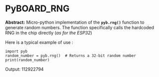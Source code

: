 # PyBOARD_RNG
**Abstract:** Micro-python implementation of the **`pyb.rng()`** function to generate random numbers. The function specifically calls the hardcoded RNG in the chip directly (*as for the ESP32*)

Here is a typical example of use :

    import pyb
    random_number = pyb.rng()  # Returns a 32-bit random number
    print(random_number)
    
Output: 112922794
